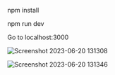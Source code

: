 npm install

npm run dev

Go to localhost:3000

![Screenshot 2023-06-20 131308](https://github.com/Ryvier/chat-app/assets/121738229/1fde74de-52b0-4b9d-99eb-06767bf9eb7d)

![Screenshot 2023-06-20 131346](https://github.com/Ryvier/chat-app/assets/121738229/bef9e3ac-d347-4495-8b71-5f2ff5456a3b)

